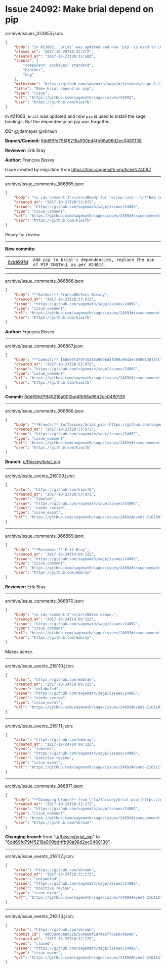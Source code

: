 # Issue 24092: Make brial depend on pip

archive/issues_023855.json:
```json
{
    "body": "In #21083, `brial` was updated and now `pip` is used to install the sage bindings. But the dependency on pip was forgotten.\n\n**CC:**  @jdemeyer @vbraun\n\n**Branch/Commit:** [6dd69fd79f45218a900bd4fb98a98d2ec0480138](https://github.com/sagemath/sagetrac-mirror/commit/6dd69fd79f45218a900bd4fb98a98d2ec0480138)\n\n**Reviewer:** Erik Bray\n\n**Author:** Fran\u00e7ois Bissey\n\nIssue created by migration from https://trac.sagemath.org/ticket/24092\n\n",
    "closed_at": "2017-10-29T10:32:27Z",
    "created_at": "2017-10-23T20:21:58Z",
    "labels": [
        "component: packages: standard",
        "blocker",
        "bug"
    ],
    "milestone": "https://github.com/sagemath/sage/milestones/sage-8.1",
    "title": "Make brial depend on pip",
    "type": "issue",
    "url": "https://github.com/sagemath/sage/issues/24092",
    "user": "https://github.com/kiwifb"
}
```
In #21083, `brial` was updated and now `pip` is used to install the sage bindings. But the dependency on pip was forgotten.

**CC:**  @jdemeyer @vbraun

**Branch/Commit:** [6dd69fd79f45218a900bd4fb98a98d2ec0480138](https://github.com/sagemath/sagetrac-mirror/commit/6dd69fd79f45218a900bd4fb98a98d2ec0480138)

**Reviewer:** Erik Bray

**Author:** François Bissey

Issue created by migration from https://trac.sagemath.org/ticket/24092





---

archive/issue_comments_366865.json:
```json
{
    "body": "<a id='comment:1'></a>\nReady for review.\n\n---\n**New commits:**\n<table><tr><td><a href=\"https://github.com/sagemath/sagetrac-mirror/commit/6dd69fd79f45218a900bd4fb98a98d2ec0480138\">6dd69fd</a></td><td><code>Add pip to brial's dependencies, replace the use of PIP_INSTALL as per #24014.</code></td></tr></table>\n",
    "created_at": "2017-10-23T20:53:07Z",
    "issue": "https://github.com/sagemath/sage/issues/24092",
    "type": "issue_comment",
    "url": "https://github.com/sagemath/sage/issues/24092#issuecomment-366865",
    "user": "https://github.com/kiwifb"
}
```

<a id='comment:1'></a>
Ready for review.

---
**New commits:**
<table><tr><td><a href="https://github.com/sagemath/sagetrac-mirror/commit/6dd69fd79f45218a900bd4fb98a98d2ec0480138">6dd69fd</a></td><td><code>Add pip to brial's dependencies, replace the use of PIP_INSTALL as per #24014.</code></td></tr></table>




---

archive/issue_comments_366866.json:
```json
{
    "body": "**Author:** Fran\u00e7ois Bissey",
    "created_at": "2017-10-23T20:53:07Z",
    "issue": "https://github.com/sagemath/sage/issues/24092",
    "type": "issue_comment",
    "url": "https://github.com/sagemath/sage/issues/24092#issuecomment-366866",
    "user": "https://github.com/kiwifb"
}
```

**Author:** François Bissey



---

archive/issue_comments_366867.json:
```json
{
    "body": "**Commit:** [6dd69fd79f45218a900bd4fb98a98d2ec0480138](https://github.com/sagemath/sagetrac-mirror/commit/6dd69fd79f45218a900bd4fb98a98d2ec0480138)",
    "created_at": "2017-10-23T20:53:07Z",
    "issue": "https://github.com/sagemath/sage/issues/24092",
    "type": "issue_comment",
    "url": "https://github.com/sagemath/sage/issues/24092#issuecomment-366867",
    "user": "https://github.com/kiwifb"
}
```

**Commit:** [6dd69fd79f45218a900bd4fb98a98d2ec0480138](https://github.com/sagemath/sagetrac-mirror/commit/6dd69fd79f45218a900bd4fb98a98d2ec0480138)



---

archive/issue_comments_366868.json:
```json
{
    "body": "**Branch:** [u/fbissey/brial_pip](https://github.com/sagemath/sagetrac-mirror/tree/u/fbissey/brial_pip)",
    "created_at": "2017-10-23T20:53:07Z",
    "issue": "https://github.com/sagemath/sage/issues/24092",
    "type": "issue_comment",
    "url": "https://github.com/sagemath/sage/issues/24092#issuecomment-366868",
    "user": "https://github.com/kiwifb"
}
```

**Branch:** [u/fbissey/brial_pip](https://github.com/sagemath/sagetrac-mirror/tree/u/fbissey/brial_pip)



---

archive/issue_events_216109.json:
```json
{
    "actor": "https://github.com/kiwifb",
    "created_at": "2017-10-23T20:53:07Z",
    "event": "labeled",
    "issue": "https://github.com/sagemath/sage/issues/24092",
    "label": "needs review",
    "type": "issue_event",
    "url": "https://github.com/sagemath/sage/issues/24092#event-216109"
}
```



---

archive/issue_comments_366869.json:
```json
{
    "body": "**Reviewer:** Erik Bray",
    "created_at": "2017-10-24T14:09:32Z",
    "issue": "https://github.com/sagemath/sage/issues/24092",
    "type": "issue_comment",
    "url": "https://github.com/sagemath/sage/issues/24092#issuecomment-366869",
    "user": "https://github.com/embray"
}
```

**Reviewer:** Erik Bray



---

archive/issue_comments_366870.json:
```json
{
    "body": "<a id='comment:3'></a>\nMakes sense.",
    "created_at": "2017-10-24T14:09:32Z",
    "issue": "https://github.com/sagemath/sage/issues/24092",
    "type": "issue_comment",
    "url": "https://github.com/sagemath/sage/issues/24092#issuecomment-366870",
    "user": "https://github.com/embray"
}
```

<a id='comment:3'></a>
Makes sense.



---

archive/issue_events_216110.json:
```json
{
    "actor": "https://github.com/embray",
    "created_at": "2017-10-24T14:09:32Z",
    "event": "unlabeled",
    "issue": "https://github.com/sagemath/sage/issues/24092",
    "label": "needs review",
    "type": "issue_event",
    "url": "https://github.com/sagemath/sage/issues/24092#event-216110"
}
```



---

archive/issue_events_216111.json:
```json
{
    "actor": "https://github.com/embray",
    "created_at": "2017-10-24T14:09:32Z",
    "event": "labeled",
    "issue": "https://github.com/sagemath/sage/issues/24092",
    "label": "positive review",
    "type": "issue_event",
    "url": "https://github.com/sagemath/sage/issues/24092#event-216111"
}
```



---

archive/issue_comments_366871.json:
```json
{
    "body": "**Changing branch** from \"[u/fbissey/brial_pip](https://github.com/sagemath/sagetrac-mirror/tree/u/fbissey/brial_pip)\" to \"[6dd69fd79f45218a900bd4fb98a98d2ec0480138](https://github.com/sagemath/sagetrac-mirror/commit/6dd69fd79f45218a900bd4fb98a98d2ec0480138)\".",
    "created_at": "2017-10-29T10:32:27Z",
    "issue": "https://github.com/sagemath/sage/issues/24092",
    "type": "issue_comment",
    "url": "https://github.com/sagemath/sage/issues/24092#issuecomment-366871",
    "user": "https://github.com/vbraun"
}
```

**Changing branch** from "[u/fbissey/brial_pip](https://github.com/sagemath/sagetrac-mirror/tree/u/fbissey/brial_pip)" to "[6dd69fd79f45218a900bd4fb98a98d2ec0480138](https://github.com/sagemath/sagetrac-mirror/commit/6dd69fd79f45218a900bd4fb98a98d2ec0480138)".



---

archive/issue_events_216112.json:
```json
{
    "actor": "https://github.com/vbraun",
    "created_at": "2017-10-29T10:32:27Z",
    "event": "unlabeled",
    "issue": "https://github.com/sagemath/sage/issues/24092",
    "label": "positive review",
    "type": "issue_event",
    "url": "https://github.com/sagemath/sage/issues/24092#event-216112"
}
```



---

archive/issue_events_216113.json:
```json
{
    "actor": "https://github.com/vbraun",
    "commit_id": "4dd39c0de8d21bc5c4a69f1874e6f75e6dc48846",
    "created_at": "2017-10-29T10:32:27Z",
    "event": "closed",
    "issue": "https://github.com/sagemath/sage/issues/24092",
    "type": "issue_event",
    "url": "https://github.com/sagemath/sage/issues/24092#event-216113"
}
```
